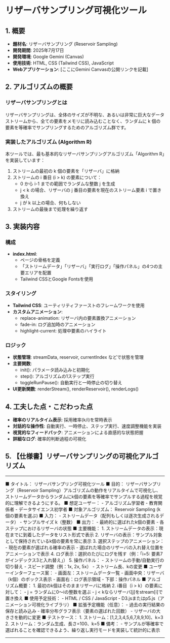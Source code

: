 # リザーバサンプリング可視化ツール

## 1. 概要

- **題材名**: リザーバサンプリング (Reservoir Sampling)
- **開発期間**: 2025年7月17日
- **開発環境**: Google Gemini (Canvas)
- **使用技術**: HTML, CSS (Tailwind CSS), JavaScript
- **Webアプリケーション**: [ここにGemini Canvasの公開リンクを記載]

## 2. アルゴリズムの概要

### リザーバサンプリングとは
リザーバサンプリングは、全体のサイズが不明な、あるいは非常に巨大なデータストリームから、全ての要素をメモリに読み込むことなく、ランダムに k 個の要素を等確率でサンプリングするためのアルゴリズム群です。

### 実装したアルゴリズム (Algorithm R)
本ツールでは、最も基本的なリザーバサンプリングアルゴリズム「Algorithm R」を実装しています：

1. ストリームの最初の k 個の要素を「リザーバ」に格納
2. ストリームの i 番目 (i > k) の要素について：
    - 0 から i-1 までの範囲でランダムな整数 j を生成
    - j < k の場合、リザーバの j 番目の要素を現在のストリーム要素 i で置き換え
    - j が k 以上の場合、何もしない
3. ストリームの最後まで処理を繰り返す

## 3. 実装内容

### 構成
- **index.html**:
  - ページの骨格を定義
  - 「ストリームデータ」「リザーバ」「実行ログ」「操作パネル」の4つの主要エリアを配置
  - Tailwind CSSとGoogle Fontsを使用

### スタイリング
- **Tailwind CSS**: ユーティリティファーストのフレームワークを使用
- **カスタムアニメーション**:
  - replace-animation: リザーバ内の要素置換アニメーション
  - fade-in: ログ追加時のアニメーション
  - highlight-current: 処理中要素のハイライト

### ロジック
- **状態管理**: streamData, reservoir, currentIndex などで状態を管理
- **主要関数**:
  - init(): パラメータ読み込みと初期化
  - step(): アルゴリズムの1ステップ実行
  - toggleRunPause(): 自動実行と一時停止の切り替え
- **UI更新関数**: renderStream(), renderReservoir(), renderLogs()

## 4. 工夫した点・こだわった点

- **確率のリアルタイム表示**: 採用確率(k/i)を常時表示
- **対話的な操作性**: 自動実行、一時停止、ステップ実行、速度調整機能を実装
- **視覚的なフィードバック**: アニメーションによる直感的な状態把握
- **詳細なログ**: 確率的判断過程の可視化

## 5. 【仕様書】リザーバサンプリングの可視化アルゴリズム
________________________________________
■ タイトル： リザーバサンプリング可視化ツール
■ 目的： リザーバサンプリング（Reservoir Sampling）アルゴリズムの動作をリアルタイムで可視化し、ストリームデータからランダムにk個の要素を等確率でサンプルする過程を視覚的に理解できるようにする。
■ 想定ユーザー： - アルゴリズム学習者 - 教育関係者 - データサイエンス初学者
■ 対象アルゴリズム： Reservoir Sampling (k個の要素を選ぶ)
■ 入力： - ストリームデータ（配列もしくは逐次生成されるデータ） - サンプルサイズ k（整数）
■ 出力： - 最終的に選ばれたk個の要素 - 各ステップにおけるリザーバの状態
■ 主要機能： 1. ストリームデータの表示：現在までに到着したデータをリスト形式で表示 2. リザーバの表示：サンプル対象として保持されているk個の要素を常に表示 3. 選択ステップのアニメーション： - 現在の要素が選ばれる確率の表示 - 選ばれた場合のリザーバの入れ替え位置をアニメーションで表示 4. ログ表示：選択のたびにログを残す（例：「i=5: 要素7がインデックス3と入れ替え」） 5. 操作パネル： - ストリームの手動/自動実行の切り替え - スピード調整（例：1x, 2x, 5x） - ストリーム長、kの変更
■ ユーザーインターフェース案： - 画面左：ストリームデータ一覧 - 画面中央：リザーバ（k個）のボックス表示 - 画面右：ログ表示領域 - 下部：操作パネル
■ アルゴリズム概要： 1. 最初のk個はそのままリザーバに格納 2. i番目（i > k）の要素に対して： - j = ランダムに0〜iの整数を選ぶ - j < kならリザーバ[j]をstream[i]で置き換え
■ 使用予定技術： - HTML / CSS / JavaScript - D3.jsまたはp5.js（アニメーション可視化ライブラリ）
■ 拡張予定機能（任意）： - 過去の実行結果の保存と読み込み - 確率分布グラフ表示（要素の選ばれた回数） - リザーバの大きさを動的に変更
■ テストケース： 1. ストリーム：[1,2,3,4,5,6,7,8,9,10]、k=3 2. ストリーム：ランダム生成、長さ=100、k=5
■ 備考： - サンプルが等確率で選ばれることを確認できるよう、繰り返し実行モードを実装して統計的に表示
________________________________________